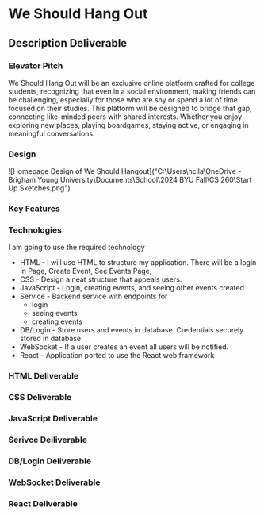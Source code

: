 # We Should Hang Out


## Description Deliverable


### Elevator Pitch
We Should Hang Out will be an exclusive online platform crafted for college students, recognizing that even in a social environment, making friends can be challenging, especially for those who are shy or spend a lot of time focused on their studies. This platform will be designed to bridge that gap, connecting like-minded peers with shared interests. Whether you enjoy exploring new places, playing boardgames, staying active, or engaging in meaningful conversations.

### Design
![Homepage Design of We Should Hangout]("C:\Users\hcila\OneDrive - Brigham Young University\Documents\School\2024 BYU Fall\CS 260\Start Up Sketches.png")


### Key Features

### Technologies
I am going to use the required technology
+ HTML - I will use HTML to structure my application. There will be a login In Page, Create Event, See Events Page,
+ CSS - Design a neat structure that appeals users. 
+ JavaScript - Login, creating events, and seeing other events created
+ Service - Backend service with endpoints for 
    + login
    + seeing events
    + creating events 
+ DB/Login - Store users and events in database. Credentials securely stored in database.
+ WebSocket - If a user creates an event all users will be notified. 
+ React - Application ported to use the React web framework

### HTML Deliverable
### CSS Deliverable
### JavaScript Deliverable
### Serivce Deiliverable
### DB/Login Deliverable
### WebSocket Deliverable
### React Deliverable
